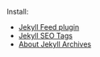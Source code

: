 
Install:
* [Jekyll Feed plugin](https://github.com/jekyll/jekyll-feed)
* [Jekyll SEO Tags](https://github.com/jekyll/jekyll-seo-tag)
* [About Jekyll Archives](https://github.com/jekyll/jekyll-archives)
